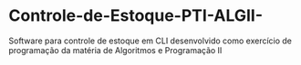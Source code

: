 # Controle-de-Estoque-PTI-ALGII-
Software para controle de estoque em CLI desenvolvido como exercício de programação da matéria de Algoritmos e Programação II
